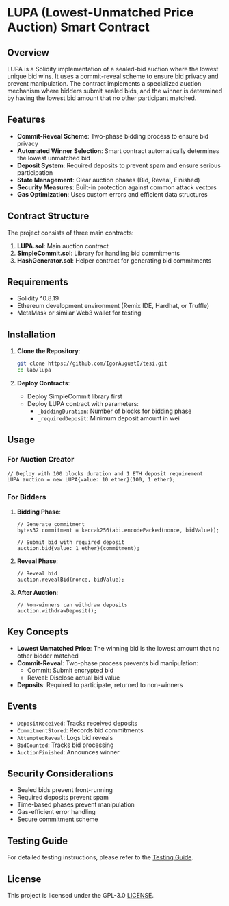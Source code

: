 # LUPA (Lowest-Unmatched Price Auction) Smart Contract

## Overview

LUPA is a Solidity implementation of a sealed-bid auction where the lowest unique bid wins. It uses a commit-reveal scheme to ensure bid privacy and prevent manipulation. The contract implements a specialized auction mechanism where bidders submit sealed bids, and the winner is determined by having the lowest bid amount that no other participant matched.

## Features

- **Commit-Reveal Scheme**: Two-phase bidding process to ensure bid privacy
- **Automated Winner Selection**: Smart contract automatically determines the lowest unmatched bid
- **Deposit System**: Required deposits to prevent spam and ensure serious participation
- **State Management**: Clear auction phases (Bid, Reveal, Finished)
- **Security Measures**: Built-in protection against common attack vectors
- **Gas Optimization**: Uses custom errors and efficient data structures

## Contract Structure

The project consists of three main contracts:

1. **LUPA.sol**: Main auction contract
2. **SimpleCommit.sol**: Library for handling bid commitments
3. **HashGenerator.sol**: Helper contract for generating bid commitments

## Requirements

- Solidity ^0.8.19
- Ethereum development environment (Remix IDE, Hardhat, or Truffle)
- MetaMask or similar Web3 wallet for testing

## Installation

1. **Clone the Repository**:

   ```bash
   git clone https://github.com/IgorAugust0/tesi.git
   cd lab/lupa
   ```

2. **Deploy Contracts**:
   - Deploy SimpleCommit library first
   - Deploy LUPA contract with parameters:
     - `_biddingDuration`: Number of blocks for bidding phase
     - `_requiredDeposit`: Minimum deposit amount in wei

## Usage

### For Auction Creator

```solidity
// Deploy with 100 blocks duration and 1 ETH deposit requirement
LUPA auction = new LUPA{value: 10 ether}(100, 1 ether);
```

### For Bidders

1. **Bidding Phase**:

   ```solidity
   // Generate commitment
   bytes32 commitment = keccak256(abi.encodePacked(nonce, bidValue));

   // Submit bid with required deposit
   auction.bid{value: 1 ether}(commitment);
   ```

2. **Reveal Phase**:

   ```solidity
   // Reveal bid
   auction.revealBid(nonce, bidValue);
   ```

3. **After Auction**:
   ```solidity
   // Non-winners can withdraw deposits
   auction.withdrawDeposit();
   ```

## Key Concepts

- **Lowest Unmatched Price**: The winning bid is the lowest amount that no other bidder matched
- **Commit-Reveal**: Two-phase process prevents bid manipulation:
  - Commit: Submit encrypted bid
  - Reveal: Disclose actual bid value
- **Deposits**: Required to participate, returned to non-winners

## Events

- `DepositReceived`: Tracks received deposits
- `CommitmentStored`: Records bid commitments
- `AttemptedReveal`: Logs bid reveals
- `BidCounted`: Tracks bid processing
- `AuctionFinished`: Announces winner

## Security Considerations

- Sealed bids prevent front-running
- Required deposits prevent spam
- Time-based phases prevent manipulation
- Gas-efficient error handling
- Secure commitment scheme

## Testing Guide

For detailed testing instructions, please refer to the [Testing Guide](./Testing.md).

## License

This project is licensed under the GPL-3.0 [LICENSE](../../LICENSE).
